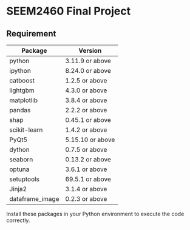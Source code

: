 # SEEM2460 Final Project

## Requirement

| Package         | Version          |
| --------------- | ---------------- |
| python          | 3.11.9 or above  |
| ipython         | 8.24.0 or above  |
| catboost        | 1.2.5 or above   |
| lightgbm        | 4.3.0 or above   |
| matplotlib      | 3.8.4 or above   |
| pandas          | 2.2.2 or above   |
| shap            | 0.45.1 or above  |
| scikit-learn    | 1.4.2 or above   |
| PyQt5           | 5.15.10 or above |
| dython          | 0.7.5 or above   |
| seaborn         | 0.13.2 or above  |
| optuna          | 3.6.1 or above   |
| setuptools      | 69.5.1 or above  |
| Jinja2          | 3.1.4 or above   |
| dataframe_image | 0.2.3 or above   |

Install these packages in your Python environment to execute the code correctly.
